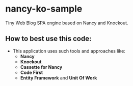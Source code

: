 nancy-ko-sample
===============

Tiny Web Blog SPA engine based on Nancy and Knockout.

## How to best use this code:

 * This application uses such tools and approaches like:
   * **Nancy**
   * **Knockout**
   * **Cassette for Nancy**
   * **Code First**
   * **Entity Framework** and **Unit Of Work** 